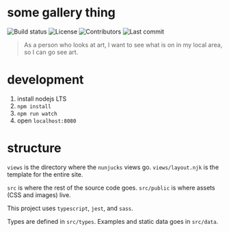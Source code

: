 # some gallery thing

![Build status](https://img.shields.io/endpoint.svg?url=https%3A%2F%2Factions-badge.atrox.dev%2Ftlwr%2Fsome-gallery-thing%2Fbadge&style=flat-square)
![License](https://img.shields.io/github/license/tlwr/some-gallery-thing?style=flat-square)
![Contributors](https://img.shields.io/github/contributors/tlwr/some-gallery-thing?style=flat-square)
![Last commit](https://img.shields.io/github/last-commit/tlwr/some-gallery-thing?style=flat-square)

> As a person who looks at art, I want to see what is on in my local area, so I
> can go see art.

# development

1. install nodejs LTS
2. `npm install`
3. `npm run watch`
4. open `localhost:8080`

# structure

`views` is the directory where the `nunjucks` views go. `views/layout.njk` is
the template for the entire site.

`src` is where the rest of the source code goes. `src/public` is where assets
(CSS and images) live.

This project uses `typescript`, `jest`, and `sass`.

Types are defined in `src/types`. Examples and static data goes in `src/data`.
